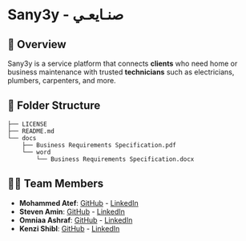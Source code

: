 # Sany3y - صنـايعـي

## 📌 Overview
Sany3y is a service platform that connects **clients** who need home or business maintenance with trusted **technicians** such as electricians, plumbers, carpenters, and more.  

##  📂 Folder Structure
```
├── LICENSE
├── README.md
└── docs
    ├── Business Requirements Specification.pdf
    └── word
        └── Business Requirements Specification.docx
```

## 👨‍💻 Team Members
- **Mohammed Atef**: [GitHub](https://github.com/Mohammed-3tef) - [LinkedIn](https://www.linkedin.com/in/mohammed-atef-abd-elkader/)
- **Steven Amin**: [GitHub](https://github.com/Steven-Amin02) - [LinkedIn](https://www.linkedin.com/in/steven-amin02/)
- **Omniaa Ashraf**: [GitHub](https://github.com/Omniaashraf10) - [LinkedIn](https://www.linkedin.com/in/omniaashraf2/)
- **Kenzi Shibl**: [GitHub](https://github.com/kenzi-shibl) - [LinkedIn](https://www.linkedin.com/in/kenzi-shibl-2832aa357/)
